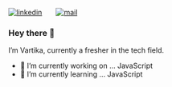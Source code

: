 
[![linkedin](https://github.com/arpit-dwivedi/arpit-dwivedi.github.io/blob/master/assets/img/Webp.net-resizeimage.png)](https://www.linkedin.com/in/vartikasrivastava25/)&nbsp;&nbsp;&nbsp;&nbsp;&nbsp;&nbsp;&nbsp;[![mail](https://github.com/arpit-dwivedi/arpit-dwivedi/blob/master/m1.png)](mailto:vartika0198@gmail.com)
### Hey there 👋

I’m Vartika, currently a fresher in the tech field.
- 🔭 I’m currently working on ... JavaScript 
- 🌱 I’m currently learning ... JavaScript


<!--
**iamvartika/iamvartika** is a ✨ _special_ ✨ repository because its `README.md` (this file) appears on your GitHub profile.

Here are some ideas to get you started:

- 🔭 I’m currently working on ...
- 🌱 I’m currently learning ...
- 👯 I’m looking to collaborate on ...
- 🤔 I’m looking for help with ...
- 💬 Ask me about ...
- 📫 How to reach me: ...
- 😄 Pronouns: ...
- ⚡ Fun fact: ...
-->

